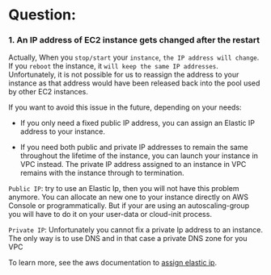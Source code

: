 # Question:

### 1. __An IP address of EC2 instance gets changed after the restart__

Actually, When you `stop/start` your `instance`, `the IP address will change`. If you `reboot` the instance, it `will keep the same IP addresses`. Unfortunately, it is not possible for us to reassign the address to your instance as that address would have been released back into the pool used by other EC2 instances.

If you want to avoid this issue in the future, depending on your needs:

- If you only need a fixed public IP address, you can assign an Elastic IP address to your instance.

- If you need both public and private IP addresses to remain the same throughout the lifetime of the instance, you can launch your instance in VPC instead. The private IP address assigned to an instance in VPC remains with the instance through to termination.

`Public IP`: try to use an Elastic Ip, then you will not have this problem anymore. You can allocate an new one to your instance directly on AWS Console or programmatically. But if your are using an autoscaling-group you will have to do it on your user-data or cloud-init process.

`Private IP`: Unfortunately you cannot fix a private Ip address to an instance. The only way is to use DNS and in that case a private DNS zone for you VPC

To learn more, see the aws documentation to [assign elastic ip][aws-ec2].

<!-- Reference -->

[aws-ec2]:https://docs.aws.amazon.com/AWSEC2/latest/UserGuide/elastic-ip-addresses-eip.html